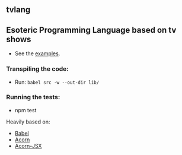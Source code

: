 ## tvlang

## Esoteric Programming Language based on tv shows

* See the [examples](https://github.com/lucasviola/tvlang/tree/master/examples).

### Transpiling the code:

* Run: `babel src -w --out-dir lib/`

### Running the tests:

*  npm test

Heavily based on:
* [Babel](https://github.com/babel/babel)
* [Acorn](https://github.com/marijnh/acorn)
* [Acorn-JSX](https://github.com/RReverser/acorn-jsx)

